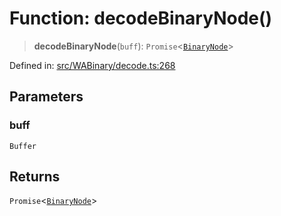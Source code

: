 # Function: decodeBinaryNode()

> **decodeBinaryNode**(`buff`): `Promise`\<[`BinaryNode`](../type-aliases/BinaryNode.md)\>

Defined in: [src/WABinary/decode.ts:268](https://github.com/Fokusdotid/bail/blob/3bcafd64e13ba51a595ace0ee7bd2c9c52ab1814/src/WABinary/decode.ts#L268)

## Parameters

### buff

`Buffer`

## Returns

`Promise`\<[`BinaryNode`](../type-aliases/BinaryNode.md)\>
